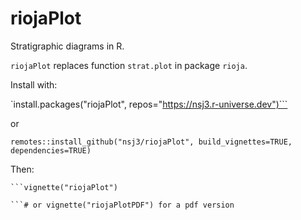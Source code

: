 riojaPlot
========

Stratigraphic diagrams in R.

`riojaPlot` replaces function `strat.plot` in package `rioja`.

Install with:

`install.packages("riojaPlot", repos="https://nsj3.r-universe.dev")```

or

```remotes::install_github("nsj3/riojaPlot", build_vignettes=TRUE, dependencies=TRUE)```

Then:


```library(riojaPlot)
```vignette("riojaPlot")

```# or vignette("riojaPlotPDF") for a pdf version


